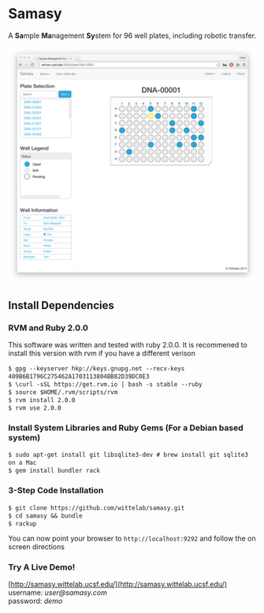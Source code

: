 # Samasy
A **Sa**mple **Ma**nagement **Sy**stem for 96 well plates, including robotic transfer.

![Image of Interface](interface.png)

## Install Dependencies 
### RVM and Ruby 2.0.0
  This software was written and tested with ruby 2.0.0. It is recommened to install this version with rvm if you have a different verison
  ```
  $ gpg --keyserver hkp://keys.gnupg.net --recv-keys 409B6B1796C275462A1703113804BB82D39DC0E3
  $ \curl -sSL https://get.rvm.io | bash -s stable --ruby
  $ source $HOME/.rvm/scripts/rvm
  $ rvm install 2.0.0
  $ rvm use 2.0.0
  ```
### Install System Libraries and Ruby Gems (For a Debian based system)
  ```
  $ sudo apt-get install git libsqlite3-dev # brew install git sqlite3 on a Mac
  $ gem install bundler rack
  ```

### 3-Step Code Installation
  ```
  $ git clone https://github.com/wittelab/samasy.git
  $ cd samasy && bundle
  $ rackup
  ```
  You can now point your browser to ```http://localhost:9292``` and follow the on screen directions

### Try A Live Demo!
[http://samasy.wittelab.ucsf.edu/](http://samasy.wittelab.ucsf.edu/)  
username: _user@samasy.com_  
password: _demo_  
